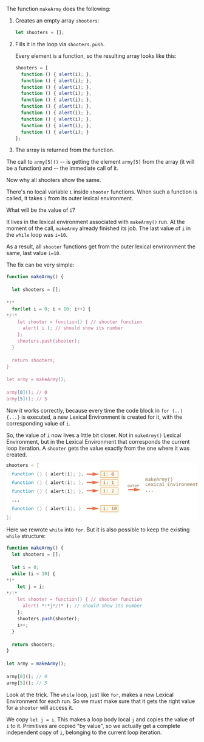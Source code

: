 
The function `makeArmy` does the following:

1. Creates an empty array `shooters`:

    ```js
    let shooters = [];
    ```
2. Fills it in the loop via `shooters.push`.

    Every element is a function, so the resulting array looks like this:

    ```js no-beautify
    shooters = [
      function () { alert(i); },
      function () { alert(i); },
      function () { alert(i); },
      function () { alert(i); },
      function () { alert(i); },
      function () { alert(i); },
      function () { alert(i); },
      function () { alert(i); },
      function () { alert(i); },
      function () { alert(i); }
    ];
    ```

3. The array is returned from the function.

The call to `army[5]()` -- is getting the element `army[5]` from the array (it will be a function) and -- the immediate call of it.

Now why all shooters show the same.

There's no local variable `i` inside `shooter` functions. When such a function is called, it takes `i` from its outer lexical environment.

What will be the value of `i`?

It lives in the lexical environment associated with `makeArmy()` run. At the moment of the call, `makeArmy` already finished its job. The last value of `i` in the `while` loop was `i=10`.

As a result, all `shooter` functions get from the outer lexical envrironment the same, last value `i=10`.

The fix can be very simple:

```js run
function makeArmy() {
  
  let shooters = [];

*!*
  for(let i = 0; i < 10; i++) {
*/!*
    let shooter = function() { // shooter function
      alert( i ); // should show its number
    };
    shooters.push(shooter);
  }

  return shooters;
}

let army = makeArmy();

army[0](); // 0
army[5](); // 5
```

Now it works correctly, because every time the code block in `for (..) {...}` is executed, a new Lexical Environment is created for it, with the corresponding value of `i`.

So, the value of `i` now lives a little bit closer. Not in `makeArmy()` Lexical Environment, but in the Lexical Environment that corresponds the current loop iteration. A `shooter` gets the value exactly from the one where it was created.

![](lexenv-makearmy.png)

Here we rewrote `while` into `for`. But it is also possible to keep the existing `while` structure:


```js run
function makeArmy() {
  let shooters = [];

  let i = 0;
  while (i < 10) {
*!*
    let j = i;
*/!*
    let shooter = function() { // shooter function
      alert( *!*j*/!* ); // should show its number
    };
    shooters.push(shooter);
    i++;
  }

  return shooters;
}

let army = makeArmy();

army[0](); // 0
army[5](); // 5
```

Look at the trick. The `while` loop, just like `for`, makes a new Lexical Environment for each run. So we must make sure that it gets the right value for a `shooter` will access it.

We copy `let j = i`. This makes a loop body local `j` and copies the value of `i` to it. Primitives are copied "by value", so we actually get a complete independent copy of `i`, belonging to the current loop iteration.

